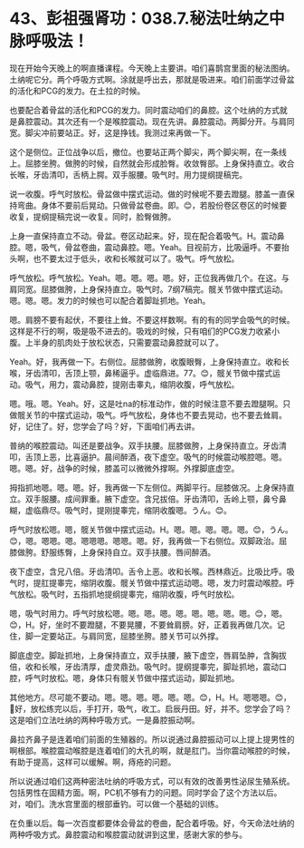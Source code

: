 # 43、彭祖强肾功：038.7.秘法吐纳之中脉呼吸法！

现在开始今天晚上的啊直播课程。今天晚上主要讲。咱们喜鹊宫里面的秘法图纳。土纳呢它分。两个呼吸方式啊。涂就是呼出去，那就是吸进来。咱们前面学过骨盆的活化和PCG的发力。在土拉的时候。

也要配合着骨盆的活化和PCG的发力。同时震动咱们的鼻腔。这个吐纳的方式就是鼻腔震动。其次还有一个是喉腔震动。现在先讲。鼻腔震动。两脚分开。与肩同宽。脚尖冲前要站正。好，这是挣钱。我测过来再做一下。

这个是侧位。正位战争以后，撤位。也要站正两个脚尖，两个脚尖啊，在一条线上。屈膝坐胯。做胯的时候，自然就会形成脸臀。收敛臀部。上身保持直立。收合长喉，牙齿清叩，舌柄上腭。双手服腰。吸气时。用力提纲提稿完。

说一收腹。呼气时放松。骨盆做中摆式运动。做的时候呢不要去蹬腿。膝盖一直保持弯曲。身体不要前后晃动。只做骨盆卷曲。即。😊，若股份卷区卷区的时候要收复，提纲提稿完说一收复。同时，脸臀做胯。

上身一直保持直立不动。骨盆。卷区动起来。好，现在配合着吸气。H。震动鼻腔。嗯，吸气，骨盆卷曲，震动鼻腔。嗯。Yeah。目视前方，比吸逼呼。不要抬头啊，也不要太过于低头，收和长喉就可以了。吸气。呼气放松。

呼气放松。呼气放松。Yeah。嗯。嗯。嗯。嗯。好，正位我再做几个。在这。与肩同宽。屈膝做胯，上身保持直立。吸气时。7纲7稿完。髋关节做中摆式运动。嗯。嗯。嗯。发力的时候也可以配合着脚趾抓地。Yeah。

嗯。肩膀不要有起伏，不要往上耸。不要这样数啊。有的有的同学会吸气的时候。这样是不行的啊，吸是吸不进去的。吸戏的时候，只有咱们的PCG发力收紧小腹。上半身的肌肉处于放松状态，只需要震动鼻腔就可以了。

Yeah。好，我再做一下。右侧位。屈膝做胯，收腹眼臀，上身保持直立。收和长喉，牙齿清叩，舌顶上颚，鼻稀逼乎。虚临鼎进。77。😊，髋关节做中摆式运动。吸气，用力，震动鼻腔，提刚击睾丸，缩阴收腹，呼气放松。

嗯。哦。嗯。Yeah。好，这是吐na的标准动作，做的时候注意不要去蹬腿啊。只做髋关节的中摆式运动，吸气。呼气放松，身体也不要去晃动，也不要去耸肩。好，记住了。好，您学会了吗？好，下面咱们再去讲。

普纳的喉腔震动。叫还是要战争。双手扶腰。屈膝做胯，上身保持直立。牙齿清叩，舌顶上恶，比喜逼护。晨间醉酒，夜下虚空。吸气的时候震动喉腔嗯。嗯。嗯。嗯。好，战争的时候，膝盖可以微微外撑啊。外撑脚底虚空。

拇指抓地嗯。嗯。嗯。好，我再做一下左侧位。两脚平行。屈膝做况。上身保持直立。双手服腰。成间罪重。腋下虚空。含兄拔倍。牙齿清叩，舌岭上颚，鼻兮鼻糊，虚临鼎尽。吸气时，提刚提睾完，缩阴收腹嗯。うん。😊。

呼气时放松嗯。嗯，髋关节做中摆式运动。H。嗯。嗯。嗯。嗯。嗯。😊，うん。😊，嗯。嗯嗯。嗯。嗯嗯嗯。嗯嗯。嗯。好，我再做一下右侧位。双脚政治。屈膝做胯。舒服练臀，上身保持自立。双手扶腰。唇间醉酒。

夜下虚空，含兄八倍。牙齿清叩。舌令上恶。收和长喉。西林鼎近。比吸比呼。吸气时，提肛提睾完，缩阴收腹。髋关节做中摆式运动嗯。嗯，发力时震动喉腔。呼气放松。吸气时，五指抓地提纲提睾完，缩阴收腹，呼气时放松。

嗯，吸气时用力。呼气时放松嗯。嗯。嗯。嗯。嗯。嗯。嗯。嗯。嗯。😊，嗯。😊，H。好，坐时不要蹬腿，不要晃腰，不要耸肩膀。好，正着我再做几次。记住，脚一定要站正。与肩同宽，屈膝坐胯。膝关节可以外撑。

脚底虚空。脚趾抓地，上身保持直立，双手扶腰，腋下虚空，唇肩坠肿，含胸拔倍，收和长喉，牙齿清厚，虚灵鼎劲。吸气时。提纲提睾完，脚趾抓地，震动口腔，呼气时放松。嗯，身体只有髋关节做中摆式运动，脚趾抓地。

其他地方。尽可能不要动。嗯。嗯。嗯。嗯。嗯。嗯。😊，H。H。嗯嗯嗯。😊，🎼好，放松练完以后，手打开，吸气，收工。启辰丹田。好，并不。您学会了吗？这是咱们立法吐纳的两种呼吸方式。一是鼻腔振动啊。

鼻拉齐鼻子是连着咱们前面的生殖器的。所以说通过鼻腔振动可以上提上提男性的啊根部。喉腔震动喉腔是连着咱们的大孔的啊，就是肛门。当你震动喉腔的时候，有助于提高，这样可以缓解。啊，痔疮的问题。

所以说通过咱们这两种密法吐纳的呼吸方式，可以有效的改善男性泌尿生殖系统。包括男性在固精方面。啊，PC机不够有力的问题。同时学会了这个方法以后。对，咱们。洗水宫里面的根部垂钓。可以做一个基础的训练。

在负重以后。每一次百度都要体会骨盆的卷曲，配合着呼吸。好，今天命法吐纳的两种呼吸方式。鼻腔震动和喉腔震动就讲到这里，感谢大家的参与。

